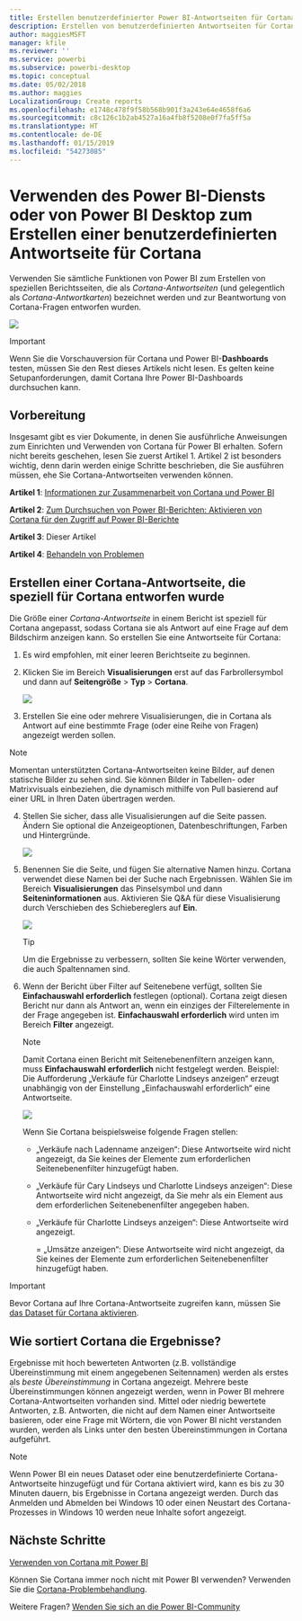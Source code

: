 ```yaml
---
title: Erstellen benutzerdefinierter Power BI-Antwortseiten für Cortana
description: Erstellen von benutzerdefinierten Antwortseiten für Cortana in Power BI
author: maggiesMSFT
manager: kfile
ms.reviewer: ''
ms.service: powerbi
ms.subservice: powerbi-desktop
ms.topic: conceptual
ms.date: 05/02/2018
ms.author: maggies
LocalizationGroup: Create reports
ms.openlocfilehash: e1748c478f9f58b568b901f3a243e64e4658f6a6
ms.sourcegitcommit: c8c126c1b2ab4527a16a4fb8f5208e0f7fa5ff5a
ms.translationtype: HT
ms.contentlocale: de-DE
ms.lasthandoff: 01/15/2019
ms.locfileid: "54273085"
---
```

# <a name="use-power-bi-service-or-power-bi-desktop-to-create-a-custom-answer-page-for-cortana"></a>Verwenden des Power BI-Diensts oder von Power BI Desktop zum Erstellen einer benutzerdefinierten Antwortseite für Cortana
Verwenden Sie sämtliche Funktionen von Power BI zum Erstellen von speziellen Berichtsseiten, die als *Cortana-Antwortseiten* (und gelegentlich als *Cortana-Antwortkarten*) bezeichnet werden und zur Beantwortung von Cortana-Fragen entworfen wurden.

![](media/service-cortana-answer-cards/power-bi-cortana.png)

> [!IMPORTANT]
> Wenn Sie die Vorschauversion für Cortana und Power BI-**Dashboards** testen, müssen Sie den Rest dieses Artikels nicht lesen. Es gelten keine Setupanforderungen, damit Cortana Ihre Power BI-Dashboards durchsuchen kann.
> 
> 

## <a name="before-you-begin"></a>Vorbereitung
Insgesamt gibt es vier Dokumente, in denen Sie ausführliche Anweisungen zum Einrichten und Verwenden von Cortana für Power BI erhalten. Sofern nicht bereits geschehen, lesen Sie zuerst Artikel 1. Artikel 2 ist besonders wichtig, denn darin werden einige Schritte beschrieben, die Sie ausführen müssen, ehe Sie Cortana-Antwortseiten verwenden können.

**Artikel 1**: [Informationen zur Zusammenarbeit von Cortana und Power BI](service-cortana-intro.md)

**Artikel 2**: [Zum Durchsuchen von Power BI-Berichten: Aktivieren von Cortana für den Zugriff auf Power BI-Berichte](service-cortana-enable.md)

**Artikel 3**: Dieser Artikel

**Artikel 4**: [Behandeln von Problemen](service-cortana-troubleshoot.md)

## <a name="create-a-cortana-answer-page-designed-specifically-for-cortana"></a>Erstellen einer Cortana-Antwortseite, die speziell für Cortana entworfen wurde
Die Größe einer *Cortana-Antwortseite* in einem Bericht ist speziell für Cortana angepasst, sodass Cortana sie als Antwort auf eine Frage auf dem Bildschirm anzeigen kann. So erstellen Sie eine Antwortseite für Cortana:

1. Es wird empfohlen, mit einer leeren Berichtseite zu beginnen.
2. Klicken Sie im Bereich **Visualisierungen** erst auf das Farbrollersymbol und dann auf **Seitengröße** > **Typ** > **Cortana**.
   
    ![](media/service-cortana-answer-cards/pbi-cortana-page-size-new.png)
3. Erstellen Sie eine oder mehrere Visualisierungen, die in Cortana als Antwort auf eine bestimmte Frage (oder eine Reihe von Fragen) angezeigt werden sollen.

> [!NOTE]
> Momentan unterstützten Cortana-Antwortseiten keine Bilder, auf denen statische Bilder zu sehen sind. Sie können Bilder in Tabellen- oder Matrixvisuals einbeziehen, die dynamisch mithilfe von Pull basierend auf einer URL in Ihren Daten übertragen werden. 
> 
> 

4. Stellen Sie sicher, dass alle Visualisierungen auf die Seite passen. Ändern Sie optional die Anzeigeoptionen, Datenbeschriftungen, Farben und Hintergründe.  
   
    ![](media/service-cortana-answer-cards/pbi_cortana_modify-new.png)
5. Benennen Sie die Seite, und fügen Sie alternative Namen hinzu. Cortana verwendet diese Namen bei der Suche nach Ergebnissen. Wählen Sie im Bereich **Visualisierungen** das Pinselsymbol und dann **Seiteninformationen** aus. Aktivieren Sie Q&A für diese Visualisierung durch Verschieben des Schiebereglers auf **Ein**.
   
    ![](media/service-cortana-answer-cards/pbi_cortana_names-newer.png)
   
   > [!TIP]
   > Um die Ergebnisse zu verbessern, sollten Sie keine Wörter verwenden, die auch Spaltennamen sind.
   > 
   > 
6. Wenn der Bericht über Filter auf Seitenebene verfügt, sollten Sie **Einfachauswahl erforderlich** festlegen (optional). Cortana zeigt diesen Bericht nur dann als Antwort an, wenn ein einziges der Filterelemente in der Frage angegeben ist. **Einfachauswahl erforderlich** wird unten im Bereich **Filter** angezeigt.
   
   > [!NOTE]
   > Damit Cortana einen Bericht mit Seitenebenenfiltern anzeigen kann, muss **Einfachauswahl erforderlich** nicht festgelegt werden. Beispiel: Die Aufforderung „Verkäufe für Charlotte Lindseys anzeigen“ erzeugt unabhängig von der Einstellung „Einfachauswahl erforderlich“ eine Antwortseite.
   > 
   > 
   
     ![](media/service-cortana-answer-cards/pbi-cortana-single-selection-new.png)
   
      Wenn Sie Cortana beispielsweise folgende Fragen stellen:
   
   * „Verkäufe nach Ladenname anzeigen“: Diese Antwortseite wird nicht angezeigt, da Sie keines der Elemente zum erforderlichen Seitenebenenfilter hinzugefügt haben.
   * „Verkäufe für Cary Lindseys und Charlotte Lindseys anzeigen“: Diese Antwortseite wird nicht angezeigt, da Sie mehr als ein Element aus dem erforderlichen Seitenebenenfilter angegeben haben.
   * „Verkäufe für Charlotte Lindseys anzeigen“: Diese Antwortseite wird angezeigt.
     
     = „Umsätze anzeigen“: Diese Antwortseite wird nicht angezeigt, da Sie keines der Elemente zum erforderlichen Seitenebenenfilter hinzugefügt haben.

> [!IMPORTANT]
> Bevor Cortana auf Ihre Cortana-Antwortseite zugreifen kann, müssen Sie [das Dataset für Cortana aktivieren](service-cortana-enable.md).
> 
> 

## <a name="how-does-cortana-order-the-results"></a>Wie sortiert Cortana die Ergebnisse?
Ergebnisse mit hoch bewerteten Antworten (z.B. vollständige Übereinstimmung mit einem angegebenen Seitennamen) werden als erstes als *beste Übereinstimmung* in Cortana angezeigt. Mehrere beste Übereinstimmungen können angezeigt werden, wenn in Power BI mehrere Cortana-Antwortseiten vorhanden sind. Mittel oder niedrig bewertete Antworten, z.B. Antworten, die nicht auf dem Namen einer Antwortseite basieren, oder eine Frage mit Wörtern, die von Power BI nicht verstanden wurden, werden als Links unter den besten Übereinstimmungen in Cortana aufgeführt.

> [!NOTE]
> Wenn Power BI ein neues Dataset oder eine benutzerdefinierte Cortana-Antwortseite hinzugefügt und für Cortana aktiviert wird, kann es bis zu 30 Minuten dauern, bis Ergebnisse in Cortana angezeigt werden. Durch das Anmelden und Abmelden bei Windows 10 oder einen Neustart des Cortana-Prozesses in Windows 10 werden neue Inhalte sofort angezeigt.
> 
> 

## <a name="next-steps"></a>Nächste Schritte
[Verwenden von Cortana mit Power BI](service-cortana-intro.md)

Können Sie Cortana immer noch nicht mit Power BI verwenden?  Verwenden Sie die [Cortana-Problembehandlung](service-cortana-troubleshoot.md).

Weitere Fragen? [Wenden Sie sich an die Power BI-Community](http://community.powerbi.com/)

